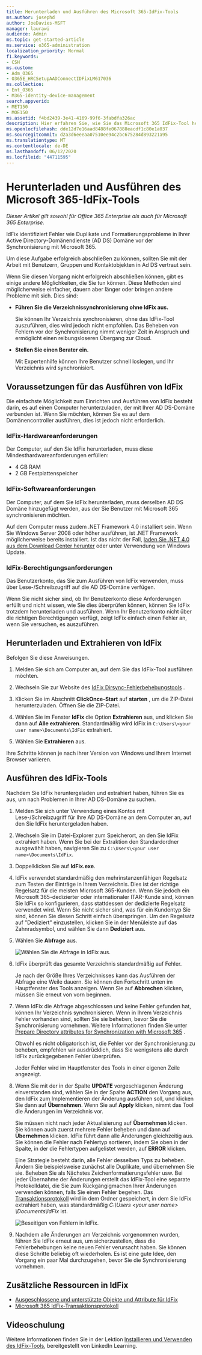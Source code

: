 ```yaml
---
title: Herunterladen und Ausführen des Microsoft 365-IdFix-Tools
ms.author: josephd
author: JoeDavies-MSFT
manager: laurawi
audience: Admin
ms.topic: get-started-article
ms.service: o365-administration
localization_priority: Normal
f1.keywords:
- CSH
ms.custom:
- Adm_O365
- O365E_HRCSetupAADConnectIDFixLM617036
ms.collection:
- Ent_O365
- M365-identity-device-management
search.appverid:
- MET150
- MOE150
ms.assetid: f4bd2439-3e41-4169-99f6-3fabdfa326ac
description: Hier erfahren Sie, wie Sie das Microsoft 365 IdFix-Tool herunterladen und ausführen, um Ihre Active Directory-Domänendienste (AD DS) vor dem Synchronisieren mit Microsoft 365 zu bereinigen.
ms.openlocfilehash: dde12d7e16aad8488fe067888eacdf1c80e1a037
ms.sourcegitcommit: d2a3d6eeeaa07510ee94c2bc675284d893221a95
ms.translationtype: MT
ms.contentlocale: de-DE
ms.lasthandoff: 06/12/2020
ms.locfileid: "44711595"
---
```

# <a name="download-and-run-the-microsoft-365-idfix-tool"></a>Herunterladen und Ausführen des Microsoft 365-IdFix-Tools

*Dieser Artikel gilt sowohl für Office 365 Enterprise als auch für Microsoft 365 Enterprise.*

IdFix identifiziert Fehler wie Duplikate und Formatierungsprobleme in Ihrer Active Directory-Domänendienste (AD DS) Domäne vor der Synchronisierung mit Microsoft 365. 
  
Um diese Aufgabe erfolgreich abschließen zu können, sollten Sie mit der Arbeit mit Benutzern, Gruppen und Kontaktobjekten in Ad DS vertraut sein.
  
Wenn Sie diesen Vorgang nicht erfolgreich abschließen können, gibt es einige andere Möglichkeiten, die Sie tun können. Diese Methoden sind möglicherweise einfacher, dauern aber länger oder bringen andere Probleme mit sich. Dies sind:
  
- **Führen Sie die Verzeichnissynchronisierung ohne IdFix aus.** 

  Sie können Ihr Verzeichnis synchronisieren, ohne das IdFix-Tool auszuführen, dies wird jedoch nicht empfohlen. Das Beheben von Fehlern vor der Synchronisierung nimmt weniger Zeit in Anspruch und ermöglicht einen reibungsloseren Übergang zur Cloud. 

- **Stellen Sie einen Berater ein.** 

  Mit Expertenhilfe können Ihre Benutzer schnell loslegen, und Ihr Verzeichnis wird synchronisiert. 
    
## <a name="what-you-need-to-run-idfix"></a>Voraussetzungen für das Ausführen von IdFix

Die einfachste Möglichkeit zum Einrichten und Ausführen von IdFix besteht darin, es auf einen Computer herunterzuladen, der mit Ihrer AD DS-Domäne verbunden ist. Wenn Sie möchten, können Sie es auf dem Domänencontroller ausführen, dies ist jedoch nicht erforderlich.
  
### <a name="idfix-hardware-requirements"></a>IdFix-Hardwareanforderungen

Der Computer, auf den Sie IdFix herunterladen, muss diese Mindesthardwareanforderungen erfüllen:
  
- 4 GB RAM
- 2 GB Festplattenspeicher
   
### <a name="idfix-software-requirements"></a>IdFix-Softwareanforderungen

Der Computer, auf dem Sie IdFix herunterladen, muss derselben AD DS Domäne hinzugefügt werden, aus der Sie Benutzer mit Microsoft 365 synchronisieren möchten. 

Auf dem Computer muss zudem .NET Framework 4.0 installiert sein. Wenn Sie Windows Server 2008 oder höher ausführen, ist .NET Framework möglicherweise bereits installiert. Ist das nicht der Fall, [laden Sie .NET 4.0 aus dem Download Center herunter](https://go.microsoft.com/fwlink/p/?LinkId=400475) oder unter Verwendung von Windows Update. 
  
### <a name="idfix-permissions-requirements"></a>IdFix-Berechtigungsanforderungen

Das Benutzerkonto, das Sie zum Ausführen von IdFix verwenden, muss über Lese-/Schreibzugriff auf die AD DS-Domäne verfügen.
  
Wenn Sie nicht sicher sind, ob Ihr Benutzerkonto diese Anforderungen erfüllt und nicht wissen, wie Sie dies überprüfen können, können Sie IdFix trotzdem herunterladen und ausführen. Wenn Ihr Benutzerkonto nicht über die richtigen Berechtigungen verfügt, zeigt IdFix einfach einen Fehler an, wenn Sie versuchen, es auszuführen.
  
## <a name="download-and-extract-idfix"></a>Herunterladen und Extrahieren von IdFix

Befolgen Sie diese Anweisungen. 
  
1. Melden Sie sich am Computer an, auf dem Sie das IdFix-Tool ausführen möchten.
    
2. Wechseln Sie zur Website des [IdFix Dirsync-Fehlerbehebungstools](https://github.com/microsoft/idfix) .
    
3. Klicken Sie im Abschnitt **ClickOnce-Start** auf **starten** , um die ZIP-Datei herunterzuladen. Öffnen Sie die ZIP-Datei.
    
4. Wählen Sie im Fenster **IdFix** die Option **Extrahieren** aus, und klicken Sie dann auf **Alle extrahieren**. Standardmäßig wird IdFix in `C:\Users\<your user name>\Documents\IdFix` extrahiert. 
    
5. Wählen Sie **Extrahieren** aus.

Ihre Schritte können je nach ihrer Version von Windows und Ihrem Internet Browser variieren.
    
## <a name="run-the-idfix-tool"></a>Ausführen des IdFix-Tools

Nachdem Sie IdFix heruntergeladen und extrahiert haben, führen Sie es aus, um nach Problemen in Ihrer AD DS-Domäne zu suchen.
  
1. Melden Sie sich unter Verwendung eines Kontos mit Lese-/Schreibzugriff für Ihre AD DS-Domäne an dem Computer an, auf den Sie IdFix heruntergeladen haben.
    
2. Wechseln Sie im Datei-Explorer zum Speicherort, an den Sie IdFix extrahiert haben. Wenn Sie bei der Extraktion den Standardordner ausgewählt haben, navigieren Sie zu `C:\Users\<your user name>\Documents\IdFix`. 
    
3. Doppelklicken Sie auf **IdFix.exe**. 
  
4. IdFix verwendet standardmäßig den mehrinstanzenfähigen Regelsatz zum Testen der Einträge in Ihrem Verzeichnis. Dies ist der richtige Regelsatz für die meisten Microsoft 365-Kunden. Wenn Sie jedoch ein Microsoft 365-dedizierter oder internationaler ITAR-Kunde sind, können Sie IdFix so konfigurieren, dass stattdessen der dedizierte Regelsatz verwendet wird. Wenn Sie nicht sicher sind, was für ein Kundentyp Sie sind, können Sie diesen Schritt einfach überspringen. Um den Regelsatz auf "Dediziert" einzustellen, klicken Sie in der Menüleiste auf das Zahnradsymbol, und wählen Sie dann **Dediziert** aus.
    
5. Wählen Sie **Abfrage** aus.
    
    ![Wählen Sie die Abfrage in IdFix aus.](media/a07a7aa7-d0ac-4817-8757-946019813a57.JPG)
  
6. IdFix überprüft das gesamte Verzeichnis standardmäßig auf Fehler.
    
    Je nach der Größe Ihres Verzeichnisses kann das Ausführen der Abfrage eine Weile dauern. Sie können den Fortschritt unten im Hauptfenster des Tools anzeigen. Wenn Sie auf **Abbrechen** klicken, müssen Sie erneut von vorn beginnen.
  
7. Wenn IdFix die Abfrage abgeschlossen und keine Fehler gefunden hat, können Ihr Verzeichnis synchronisieren. Wenn in Ihrem Verzeichnis Fehler vorhanden sind, sollten Sie sie beheben, bevor Sie die Synchronisierung vornehmen. Weitere Informationen finden Sie unter [Prepare Directory attributes for Synchronization with Microsoft 365](prepare-directory-attributes-for-synch-with-idfix.md) .
    
    Obwohl es nicht obligatorisch ist, die Fehler vor der Synchronisierung zu beheben, empfehlen wir ausdrücklich, dass Sie wenigstens alle durch IdFix zurückgegebenen Fehler überprüfen.
    
    Jeder Fehler wird im Hauptfenster des Tools in einer eigenen Zeile angezeigt. 
    
8. Wenn Sie mit der in der Spalte **UPDATE** vorgeschlagenen Änderung einverstanden sind, wählen Sie in der Spalte **ACTION** den Vorgang aus, den IdFix zum Implementieren der Änderung ausführen soll, und klicken Sie dann auf **Übernehmen**. Wenn Sie auf **Apply** klicken, nimmt das Tool die Änderungen im Verzeichnis vor.
    
    Sie müssen nicht nach jeder Aktualisierung auf **Übernehmen** klicken. Sie können auch zuerst mehrere Fehler beheben und dann auf **Übernehmen** klicken. IdFix führt dann alle Änderungen gleichzeitig aus. Sie können die Fehler nach Fehlertyp sortieren, indem Sie oben in der Spalte, in der die Fehlertypen aufgelistet werden, auf **ERROR** klicken. 
    
    Eine Strategie besteht darin, alle Fehler desselben Typs zu beheben. Ändern Sie beispielsweise zunächst alle Duplikate, und übernehmen Sie sie. Beheben Sie als Nächstes Zeichenformatierungsfehler usw. Bei jeder Übernahme der Änderungen erstellt das IdFix-Tool eine separate Protokolldatei, die Sie zum Rückgängigmachen Ihrer Änderungen verwenden können, falls Sie einen Fehler begehen. Das [Transaktionsprotokoll](idfix-transaction-log.md) wird in dem Ordner gespeichert, in dem Sie IdFix extrahiert haben, was standardmäßig _C:\Users \<your user name> \Documents\IdFix_ ist. 
    
    ![Beseitigen von Fehlern in IdFix.](media/5f051070-652c-4be7-98bf-312295e32371.png)
  
9. Nachdem alle Änderungen am Verzeichnis vorgenommen wurden, führen Sie IdFix erneut aus, um sicherzustellen, dass die Fehlerbehebungen keine neuen Fehler verursacht haben. Sie können diese Schritte beliebig oft wiederholen. Es ist eine gute Idee, den Vorgang ein paar Mal durchzugehen, bevor Sie die Synchronisierung vornehmen.
    
## <a name="additional-resources-on-idfix"></a>Zusätzliche Ressourcen in IdFix 

- [Ausgeschlossene und unterstützte Objekte und Attribute für IdFix](idfix-excluded-and-supported-objects-and-attributes.md)  
- [Microsoft 365 IdFix-Transaktionsprotokoll](idfix-transaction-log.md)
    
## <a name="video-training"></a>Videoschulung

Weitere Informationen finden Sie in der Lektion [Installieren und Verwenden des IdFix-Tools](https://support.office.com/article/install-and-use-the-idfix-tool-4d81d73c-f172-4fd5-8542-f601c0c96aa9?ui=en-US&rs=en-US&ad=US), bereitgestellt von LinkedIn Learning.
  

